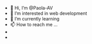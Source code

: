 - 👋 Hi, I’m @Paola-AV
- 👀 I’m interested in web development
- 🌱 I’m currently learning 
- 📫 How to reach me ...
-
-
